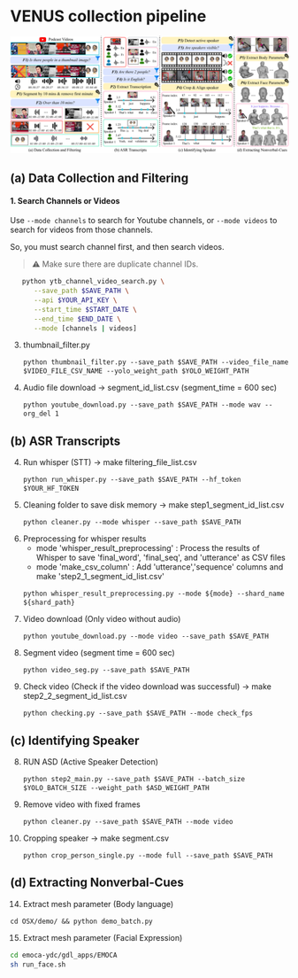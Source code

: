 # VENUS collection pipeline
<img src='https://github.com/winston1214/nonverbal-conversation/blob/main/imgs/VENUS_PIPELINE.png?raw=true'></img>

## (a) Data Collection and Filtering

#### 1. Search Channels or Videos

Use `--mode channels` to search for Youtube channels, or `--mode videos` to search for videos from those channels.

So, you must search channel first, and then search videos.

> ⚠️  Make sure there are duplicate channel IDs.

```bash
   python ytb_channel_video_search.py \
      --save_path $SAVE_PATH \
      --api $YOUR_API_KEY \
      --start_time $START_DATE \
      --end_time $END_DATE \
      --mode [channels | videos]
```
<!----
1. Channel search ⚠️  Make sure there are duplicate channel IDs.
   ```
   python ytb_channel_video_search.py --save_path $SAVE_PATH --api $YOUR_API_KEY --start_time &START_DATE --end_time $END_DATE --mode channels
   ```
2. video search 
   ```
   python ytb_channel_video_search.py --save_path $SAVE_PATH --api $YOUR_API_KEY --start_time &START_DATE --end_time $END_DATE --mode videos
   ```  
--->
3. thumbnail_filter.py
   ```
   python thumbnail_filter.py --save_path $SAVE_PATH --video_file_name $VIDEO_FILE_CSV_NAME --yolo_weight_path $YOLO_WEIGHT_PATH
   ```
2. Audio file download -> segment_id_list.csv (segment_time = 600 sec)
   ```
   python youtube_download.py --save_path $SAVE_PATH --mode wav --org_del 1
   ```
## (b) ASR Transcripts
4. Run whisper (STT) -> make filtering_file_list.csv
   ```
   python run_whisper.py --save_path $SAVE_PATH --hf_token $YOUR_HF_TOKEN
   ```
5. Cleaning folder to save disk memory -> make step1_segment_id_list.csv
   ```
   python cleaner.py --mode whisper --save_path $SAVE_PATH
   ```
6. Preprocessing for whisper results
   - mode 'whisper_result_preprocessing' : Process the results of Whisper to save 'final_word', 'final_seq', and 'utterance' as CSV files
   - mode 'make_csv_column' : Add 'utterance','sequence' columns and make 'step2_1_segment_id_list.csv'
   ```
   python whisper_result_preprocessing.py --mode ${mode} --shard_name ${shard_path}
   ```
6. Video download (Only video without audio)
   ```
   python youtube_download.py --mode video --save_path $SAVE_PATH
   ```
7. Segment video (segment time = 600 sec)
   ```
   python video_seg.py --save_path $SAVE_PATH
   ```
7. Check video (Check if the video download was successful) -> make step2_2_segment_id_list.csv
   ```
   python checking.py --save_path $SAVE_PATH --mode check_fps 
   ```
## (c) Identifying Speaker
8. RUN ASD (Active Speaker Detection)
   ```
   python step2_main.py --save_path $SAVE_PATH --batch_size $YOLO_BATCH_SIZE --weight_path $ASD_WEIGHT_PATH
   ```
9. Remove video with fixed frames
   ```
   python cleaner.py --save_path $SAVE_PATH --mode video
   ```
11. Cropping speaker -> make segment.csv
    ```
    python crop_person_single.py --mode full --save_path $SAVE_PATH
    ```
## (d) Extracting Nonverbal-Cues
14. Extract mesh parameter (Body language)
   ```
   cd OSX/demo/ && python demo_batch.py
   ```
15. Extract mesh parameter (Facial Expression)
   ```bash
   cd emoca-ydc/gdl_apps/EMOCA
   sh run_face.sh
   ```

<!----
   17. checking.py -> mode 'make_csv' or 'check_jpg_files'
       - mode 'check_jpg_files' or 'check_npy_files' : Check the results from 'crop_person' and 'OSX'
       - mode 'parallel' : Enable multithreading
       ```
       python checking.py --mode ${mode} --save_path ${shard_path} --parallel ${1 if parallel else 0}
       ```
--->

